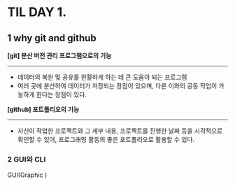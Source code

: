 # TIL DAY 1. 



## 1 why git and github



**[git] 분산 버전 관리 프로그램으로의 기능**

---



* 데이터의 복원 및 공유를 원활하게 하는 데 큰 도움이 되는 프로그램
* 여러 곳에 분산하여 데이터가 저장되는 장점이 있으며, 다른 이와의 공동 작업이 가능하게 한다는 장점이 있다.



**[github] 포트폴리오의 기능**

***



* 자신이 작업한 프로젝트와 그 세부 내용, 프로젝트를 진행한 날짜 등을 시각적으로 확인할 수 있어, 프로그래밍 활동의 좋은 포트폴리오로 활용할 수 있다. 





### 2 GUI와 CLI



GUI(Graphic )